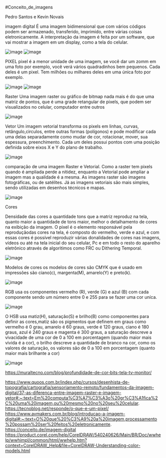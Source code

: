 #Conceito_de_imagens

Pedro Santos e Kevin Novais

imagem digital
É uma imagem bidimensional que com vários códigos podem ser armazenado, transferido, imprimido,  entre várias coisas eletronicamente.
A interpretação da imagem é feita  por um software, que vai mostrar a imagem em um display, como a tela do celular.

![image](https://github.com/PedroSantosMenezesdeJesus/Conceito_de_imagens/assets/160974855/45c73981-ecff-490b-853a-84b05d89e9cb)
![image](https://github.com/PedroSantosMenezesdeJesus/Conceito_de_imagens/assets/160974855/4c9e0f61-334e-4b34-ac60-38678a6f96d6)


PIXEL 
pixel é a menor unidade de uma imagem, se você dar um zomm em uma foto por exemplo, você verá vários quadradinhos bem pequenos. Cada deles é um pixel. Tem milhões ou milhares deles em uma única foto por exemplo.

![image](https://github.com/PedroSantosMenezesdeJesus/Conceito_de_imagens/assets/160974855/842cf3f0-29b3-43a6-8de4-03806e47556d)
![image](https://github.com/PedroSantosMenezesdeJesus/Conceito_de_imagens/assets/160974855/f48a373a-5a0b-421e-9699-f9af8903fb4e)

Raster 
Uma imagem raster ou gráfico de bitmap nada mais é do que uma matriz de pontos, que é uma grade retangular de pixels, que podem ser visualizados no celular, computador entre outros 

![image](https://github.com/PedroSantosMenezesdeJesus/Conceito_de_imagens/assets/160974855/7f45c768-0e65-4df5-b9ce-ef184249c6da)


Vetor
Um imagem vetorial transforma os pixels em linhas, curvas, retângulo,circulos, entre outras formas (polígonos) e pode modificar cada uma delas separadamente como mudar de cor, rotacionar, mover, sua espessura, preenchimento. Cada um deles possui pontos com uma posição definida sobre eixos X e Y do plano de trabalho.

![image](https://github.com/PedroSantosMenezesdeJesus/Conceito_de_imagens/assets/160974855/9e3a4878-3786-4dd5-90cc-1fbfbe9e3480)


comparação de uma imagem Raster e Vetorial. Como a raster tem pixels quando é ampliada perde a nitidez, enquanto a Vetorial pode ampliar a imagem mas a qualidade é a mesma. As imagens raster são imagens fotográficas, ou de satélites. Já as imagens vetoriais são mais simples, sendo utilizadas em desenhos técnicos e mapas.

![image](https://github.com/PedroSantosMenezesdeJesus/Conceito_de_imagens/assets/160974855/e7e06aa5-be87-416f-b3a1-f7a6cfd06fca)


Cores 

Densidade das cores 
a quantidade tons que a matriz reproduz na tela, quanto maior a quantidade de tons maior, melhor o detalhamento de cores na exibição da imagem.
O pixel é o elemento responsável pela reproduçãodas cores na tela, é composto do vermelho, verde e azul, e com essas cores é possível reproduzir várias donalidades de cores nas imagens, vídeos ou até na tela inicial do seu celular, Pc e em todo o resto do aparelho eletrônico através de algoritimos como FRC ou Dithering Temporal.

![image](https://github.com/PedroSantosMenezesdeJesus/Conceito_de_imagens/assets/160974855/94873ed8-1ca2-4b9e-9210-9f9bc081f57f)

Modelos de cores
os modelos de cores são CMYK que é usado em impressões são ciano(c), margenta(M), amarelo(Y) e preto(k). 

![image](https://github.com/PedroSantosMenezesdeJesus/Conceito_de_imagens/assets/160974855/8e5dd507-f50a-472c-ba43-dca5fee49c9f)

RGB usa os componentes vermelho (R), verde (G) e azul (B) com cada componente sendo um número entre 0 e 255 para se fazer uma cor uníca. 

![image](https://github.com/PedroSantosMenezesdeJesus/Conceito_de_imagens/assets/160974855/5a687051-7657-4e33-b46e-27dd78b7c2fc)

O HSB usa matiz(H), saturação(S) e brilho(B) como componentes para definir as cores,matiz são os pigmentos que definem em graus como vermelho é 0 grau, amarelo é 60 graus, verde é 120 graus, ciano é 180 graus, azul é 240 graus e magenta é 300 graus, a saturação descreve a vivacidade de uma cor de 0 a 100 em porcentagem (quando maior mais vivida é a cor), o brilho descreve a quantidade de branco na cor, como os valores de saturação, os valores são de 0 a 100 em porcentagem (quanto maior mais brilhante a cor)

![image](https://github.com/PedroSantosMenezesdeJesus/Conceito_de_imagens/assets/160974855/d767d74c-2811-4e02-8088-271c89ab8aa6)


https://muraltecno.com/blog/profundidade-de-cor-bits-tela-tv-monitor/

https://www.quoos.com.br/index.php/cursos/desenhista-de-topografia/cartografia/sensoriamento-remoto/fundamentos-da-imagem-digital/37-as-diferenca-entre-imagem-raster-e-imagem-vetor#:~:text=Em%20computa%C3%A7%C3%A3o%20gr%C3%A1fica%2C%20uma%20imagem,ou%20mesmo%20no%20seu%20celular.
https://tecnoblog.net/responde/o-que-e-um-pixel/
https://www.avmakers.com.br/blog/introducao-a-imagem-digital#:~:text=O%20que%20%C3%A9%20a%20imagem,processamento%20possam%20ser%20feitos%20eletronicamente.
https://conceito.de/imagem-digital
https://product.corel.com/help/CorelDRAW/540240626/Main/BR/Doc/wwhelp/wwhimpl/common/html/wwhelp.htm?context=CorelDRAW_Help&file=CorelDRAW-Understanding-color-models.html

